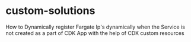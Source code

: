# custom-solutions

 How to Dynamically register Fargate Ip's dynamically when the Service is not created as a part of CDK App with the help of CDK custom resources
